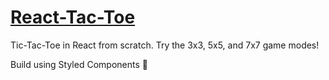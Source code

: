 # [React-Tac-Toe](https://tic-tac-toe.trevorleeman.com)

Tic-Tac-Toe in React from scratch. Try the 3x3, 5x5, and 7x7 game modes!

Build using Styled Components 🎨
